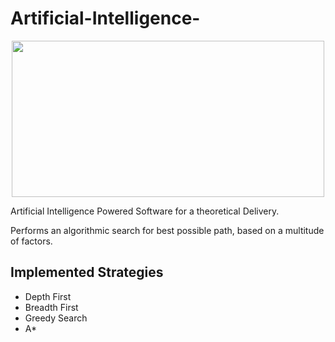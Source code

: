 # Artificial-Intelligence-

<p align="center">
  <img width="500" height="250" src=https://user-images.githubusercontent.com/61991247/148311940-90f92eb7-ffd7-45c7-a583-de95de5ce09e.png>
</p>

Artificial Intelligence Powered Software for a theoretical Delivery.


Performs an algorithmic search for best possible path, based on a multitude of factors. 

Implemented Strategies
-----------------------------

- Depth First
- Breadth First
- Greedy Search
- A*
